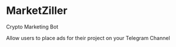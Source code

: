 
# MarketZiller

Crypto Marketing Bot

Allow users to place ads for their project on your Telegram Channel
